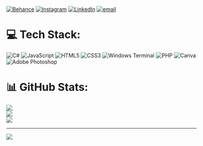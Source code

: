 [![Behance](https://img.shields.io/badge/Behance-1769ff?logo=behance&logoColor=white)](https://behance.net/samueltavares3) [![Instagram](https://img.shields.io/badge/Instagram-%23E4405F.svg?logo=Instagram&logoColor=white)](https://instagram.com/samueltzs) [![LinkedIn](https://img.shields.io/badge/LinkedIn-%230077B5.svg?logo=linkedin&logoColor=white)](https://linkedin.com/in/samuel-tavares-da-silva1912) [![email](https://img.shields.io/badge/Email-D14836?logo=gmail&logoColor=white)](mailto:samueltavares1912@gmail.com) 

# 💻 Tech Stack:
![C#](https://img.shields.io/badge/c%23-%23239120.svg?style=flat&logo=csharp&logoColor=white) ![JavaScript](https://img.shields.io/badge/javascript-%23323330.svg?style=flat&logo=javascript&logoColor=%23F7DF1E) ![HTML5](https://img.shields.io/badge/html5-%23E34F26.svg?style=flat&logo=html5&logoColor=white) ![CSS3](https://img.shields.io/badge/css3-%231572B6.svg?style=flat&logo=css3&logoColor=white) ![Windows Terminal](https://img.shields.io/badge/Windows%20Terminal-%234D4D4D.svg?style=flat&logo=windows-terminal&logoColor=white) ![PHP](https://img.shields.io/badge/php-%23777BB4.svg?style=flat&logo=php&logoColor=white) ![Canva](https://img.shields.io/badge/Canva-%2300C4CC.svg?style=flat&logo=Canva&logoColor=white) ![Adobe Photoshop](https://img.shields.io/badge/adobe%20photoshop-%2331A8FF.svg?style=flat&logo=adobe%20photoshop&logoColor=white)
# 📊 GitHub Stats:
![](https://github-readme-stats.vercel.app/api?username=samueltvs&theme=dark&hide_border=false&include_all_commits=false&count_private=false)<br/>
![](https://github-readme-streak-stats.herokuapp.com/?user=samueltvs&theme=dark&hide_border=false)<br/>
![](https://github-readme-stats.vercel.app/api/top-langs/?username=samueltvs&theme=dark&hide_border=false&include_all_commits=false&count_private=false&layout=compact)

---
[![](https://visitcount.itsvg.in/api?id=samueltvs&icon=0&color=0)](https://visitcount.itsvg.in)

<!-- Proudly created with GPRM ( https://gprm.itsvg.in ) -->
